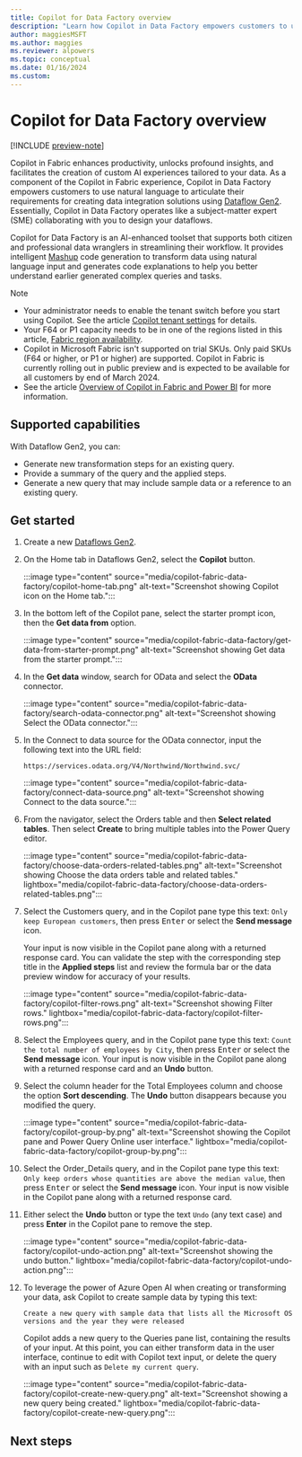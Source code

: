 ```yaml
---
title: Copilot for Data Factory overview
description: "Learn how Copilot in Data Factory empowers customers to use natural language to articulate their requirements for creating data integration solutions."
author: maggiesMSFT
ms.author: maggies
ms.reviewer: alpowers
ms.topic: conceptual
ms.date: 01/16/2024
ms.custom: 
---
```

# Copilot for Data Factory overview

[!INCLUDE [preview-note](../includes/feature-preview-note.md)]

Copilot in Fabric enhances productivity, unlocks profound insights, and facilitates the creation of custom AI experiences tailored to your data. As a component of the Copilot in Fabric experience, Copilot in Data Factory empowers customers to use natural language to articulate their requirements for creating data integration solutions using [Dataflow Gen2](../data-factory/data-factory-overview.md#dataflows).  Essentially, Copilot in Data Factory operates like a subject-matter expert (SME) collaborating with you to design your dataflows.

Copilot for Data Factory is an AI-enhanced toolset that supports both citizen and professional data wranglers in streamlining their workflow. It provides intelligent [Mashup](/powerquery-m/m-spec-introduction) code generation to transform data using natural language input and generates code explanations to help you better understand earlier generated complex queries and tasks.

> [!NOTE]
>
> - Your administrator needs to enable the tenant switch before you start using Copilot. See the article [Copilot tenant settings](/admin/service-admin-portal-copilot.md) for details. 
> - Your F64 or P1 capacity needs to be in one of the regions listed in this article, [Fabric region availability](/admin/region-availability.md).
> - Copilot in Microsoft Fabric isn't supported on trial SKUs. Only paid SKUs (F64 or higher, or P1 or higher) are supported.
> Copilot in Fabric is currently rolling out in public preview and is expected to be available for all customers by end of March 2024. 
> - See the article [Overview of Copilot in Fabric and Power BI](copilot-fabric-overview.md) for more information.

## Supported capabilities

With Dataflow Gen2, you can:

- Generate new transformation steps for an existing query.
- Provide a summary of the query and the applied steps.
- Generate a new query that may include sample data or a reference to an existing query.

## Get started

1. Create a new [Dataflows Gen2](../data-factory/tutorial-end-to-end-dataflow.md).
1. On the Home tab in Dataflows Gen2, select the **Copilot** button.

    :::image type="content" source="media/copilot-fabric-data-factory/copilot-home-tab.png" alt-text="Screenshot showing Copilot icon on the Home tab.":::

1. In the bottom left of the Copilot pane, select the starter prompt icon, then the **Get data from** option.

    :::image type="content" source="media/copilot-fabric-data-factory/get-data-from-starter-prompt.png" alt-text="Screenshot showing Get data from the starter prompt.":::

1. In the **Get data** window, search for OData and select the **OData** connector.

    :::image type="content" source="media/copilot-fabric-data-factory/search-odata-connector.png" alt-text="Screenshot showing Select the OData connector.":::

1. In the Connect to data source for the OData connector, input the following text into the URL field:

    ```
    https://services.odata.org/V4/Northwind/Northwind.svc/
    ```

    :::image type="content" source="media/copilot-fabric-data-factory/connect-data-source.png" alt-text="Screenshot showing Connect to the data source.":::

1. From the navigator, select the Orders table and then **Select related tables**. Then select **Create** to bring multiple tables into the Power Query editor.
 
    :::image type="content" source="media/copilot-fabric-data-factory/choose-data-orders-related-tables.png" alt-text="Screenshot showing Choose the data orders table and related tables." lightbox="media/copilot-fabric-data-factory/choose-data-orders-related-tables.png":::

1. Select the Customers query, and in the Copilot pane type this text: ```Only keep European customers```, then press <kbd>Enter</kbd> or select the **Send message** icon. 

    Your input is now visible in the Copilot pane along with a returned response card. You can validate the step with the corresponding step title in the **Applied steps** list and review the formula bar or the data preview window for accuracy of your results.
 
    :::image type="content" source="media/copilot-fabric-data-factory/copilot-filter-rows.png" alt-text="Screenshot showing Filter rows." lightbox="media/copilot-fabric-data-factory/copilot-filter-rows.png":::

1. Select the Employees query, and in the Copilot pane type this text: ```Count the total number of employees by City```, then press <kbd>Enter</kbd> or select the **Send message** icon. Your input is now visible in the Copilot pane along with a returned response card and an **Undo** button.
1. Select the column header for the Total Employees column and choose the option **Sort descending**. The **Undo** button disappears because you modified the query.

    :::image type="content" source="media/copilot-fabric-data-factory/copilot-group-by.png" alt-text="Screenshot showing the Copilot pane and Power Query Online user interface." lightbox="media/copilot-fabric-data-factory/copilot-group-by.png":::
 
1. Select the Order_Details query, and in the Copilot pane type this text: ```Only keep orders whose quantities are above the median value```, then press <kbd>Enter</kbd> or select the **Send message** icon. Your input is now visible in the Copilot pane along with a returned response card. 
1. Either select the **Undo** button or type the text ```Undo``` (any text case) and press **Enter** in the Copilot pane to remove the step.

    :::image type="content" source="media/copilot-fabric-data-factory/copilot-undo-action.png" alt-text="Screenshot showing the undo button." lightbox="media/copilot-fabric-data-factory/copilot-undo-action.png":::
 
1. To leverage the power of Azure Open AI when creating or transforming your data, ask Copilot to create sample data by typing this text:

    ```Create a new query with sample data that lists all the Microsoft OS versions and the year they were released```

    Copilot adds a new query to the Queries pane list, containing the results of your input. At this point, you can either transform data in the user interface, continue to edit with Copilot text input, or delete the query with an input such as ```Delete my current query```.

    :::image type="content" source="media/copilot-fabric-data-factory/copilot-create-new-query.png" alt-text="Screenshot showing a new query being created." lightbox="media/copilot-fabric-data-factory/copilot-create-new-query.png":::

## Next steps


